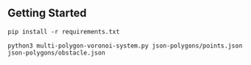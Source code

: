
## Getting Started
```pip install -r requirements.txt```


```python3 multi-polygon-voronoi-system.py json-polygons/points.json json-polygons/obstacle.json```
